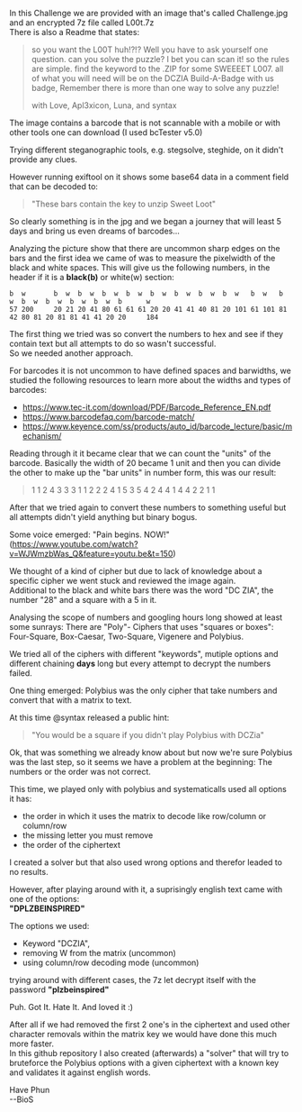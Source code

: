 In this Challenge we are provided with an image that's called Challenge.jpg and an encrypted 7z file called L00t.7z\
There is also a Readme that states:
>
> so you want the L00T huh!?!?
> Well you have to ask yourself one question. can you solve the puzzle? I bet you can scan it! so the rules are simple. find the keyword to the .ZIP for some SWEEEET L007.
> all of what you will need will be on the DCZIA Build-A-Badge with us badge, Remember there is more than one way to solve any puzzle! 
>
> with Love, 
>  Apl3xicon, Luna, and syntax
>


The image contains a barcode that is not scannable with a mobile or with other tools one can download (I used bcTester v5.0)


Trying different steganographic tools, e.g. stegsolve, steghide, on it didn't provide any clues.


However running exiftool on it shows some base64 data in a comment field that can be decoded to:
> "These bars contain the key to unzip Sweet Loot"


So clearly something is in the jpg and we began a journey that will least 5 days and bring us even dreams of barcodes...


Analyzing the picture show that there are uncommon sharp edges on the bars and the first idea we came of was to measure the pixelwidth of the black and white spaces.
This will give us the following numbers, in the header if it is a **black(b)** or white(w) section:
```
b  w       b  w  b  w  b  w  b  w  b  w  b  w  b  w  b  w   b  w   b  w  b  w  b  w  b  w  b  w  b      w
57 200     20 21 20 41 80 61 61 61 20 20 41 41 40 81 20 101 61 101 81 42 80 81 20 81 81 41 41 20 20     184
```


The first thing we tried was so convert the numbers to hex and see if they contain text but all attempts to do so wasn't successful.\
So we needed another approach.


For barcodes it is not uncommon to have defined spaces and barwidths, we studied the following resources to learn more about the widths and types of barcodes:
   * https://www.tec-it.com/download/PDF/Barcode_Reference_EN.pdf
   * https://www.barcodefaq.com/barcode-match/
   * https://www.keyence.com/ss/products/auto_id/barcode_lecture/basic/mechanism/


Reading through it it became clear that we can count the "units" of the barcode.
Basically the width of 20 became 1 unit and then you can divide the other to make up the "bar units" in number form, this was our result:
>1 1 2 4 3 3 3 1 1 2 2 2 4 1 5 3 5 4 2 4 4 1 4 4 2 2 1 1


After that we tried again to convert these numbers to something useful but all attempts didn't yield anything but binary bogus.


Some voice emerged: "Pain begins. NOW!" (https://www.youtube.com/watch?v=WJWmzbWas_Q&feature=youtu.be&t=150)


We thought of a kind of cipher but due to lack of knowledge about a specific cipher we went stuck and reviewed the image again.\
Additional to the black and white bars there was the word "DC ZIA", the number "28" and a square with a 5 in it.


Analysing the scope of numbers and googling hours long showed at least some sunrays: There are "Poly"- Ciphers that uses "squares or boxes": Four-Square, Box-Caesar, Two-Square, Vigenere and Polybius.


We tried all of the ciphers with different "keywords", mutiple options and different chaining **days** long but every attempt to decrypt the numbers failed.


One thing emerged: Polybius was the only cipher that take numbers and convert that with a matrix to text.


At this time @syntax released a public hint:
> "You would be a square if you didn't play Polybius with DCZia"


Ok, that was something we already know about but now we're sure Polybius was the last step, so it seems we have a problem at the beginning: The numbers or the order was not correct.


This time, we played only with polybius and systematicalls used all options it has:
   * the order in which it uses the matrix to decode like row/column or column/row 
   * the missing letter you must remove
   * the order of the ciphertext


I created a solver but that also used wrong options and therefor leaded to no results.


However, after playing around with it, a suprisingly english text came with one of the options:\
**"DPLZBEINSPIRED"**


The options we used:
   * Keyword "DCZIA", 
   * removing W from the matrix (uncommon)
   * using column/row decoding mode (uncommon)


trying around with different cases, the 7z let decrypt itself with the password **"plzbeinspired"**


Puh. Got It. Hate It. And loved it :)


After all if we had removed the first 2 one's in the ciphertext and used other character removals within the matrix key we would have done this much more faster.\
In this github repository I also created (afterwards) a "solver" that will try to bruteforce the Polybius options with a given ciphertext with a known key and validates it against english words.


Have Phun\
--BioS
